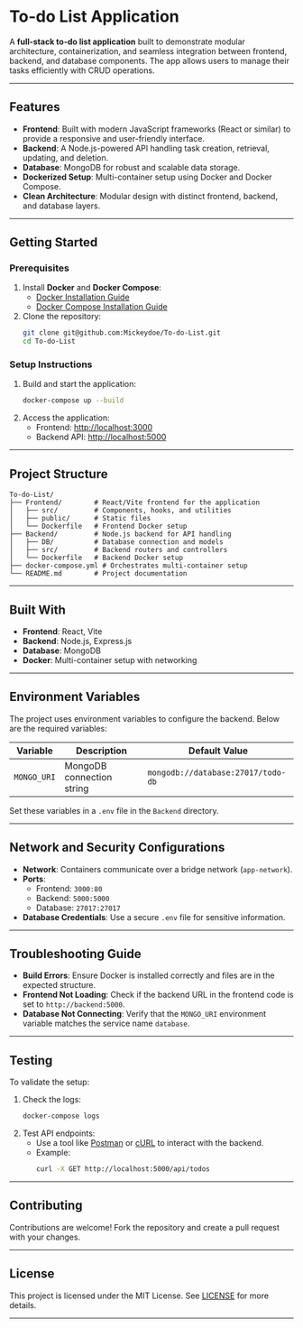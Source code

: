 # To-do List Application

A **full-stack to-do list application** built to demonstrate modular architecture, containerization, and seamless integration between frontend, backend, and database components. The app allows users to manage their tasks efficiently with CRUD operations.

---

## **Features**
- **Frontend**: Built with modern JavaScript frameworks (React or similar) to provide a responsive and user-friendly interface.
- **Backend**: A Node.js-powered API handling task creation, retrieval, updating, and deletion.
- **Database**: MongoDB for robust and scalable data storage.
- **Dockerized Setup**: Multi-container setup using Docker and Docker Compose.
- **Clean Architecture**: Modular design with distinct frontend, backend, and database layers.

---

## **Getting Started**

### **Prerequisites**
1. Install **Docker** and **Docker Compose**:
   - [Docker Installation Guide](https://docs.docker.com/get-docker/)
   - [Docker Compose Installation Guide](https://docs.docker.com/compose/install/)
2. Clone the repository:
   ```bash
   git clone git@github.com:Mickeydoe/To-do-List.git
   cd To-do-List
   ```

### **Setup Instructions**
1. Build and start the application:
   ```bash
   docker-compose up --build
   ```
2. Access the application:
   - Frontend: [http://localhost:3000](http://localhost:3000)
   - Backend API: [http://localhost:5000](http://localhost:5000)

---

## **Project Structure**
```plaintext
To-do-List/
├── Frontend/        # React/Vite frontend for the application
│   ├── src/         # Components, hooks, and utilities
│   ├── public/      # Static files
│   └── Dockerfile   # Frontend Docker setup
├── Backend/         # Node.js backend for API handling
│   ├── DB/          # Database connection and models
│   ├── src/         # Backend routers and controllers
│   └── Dockerfile   # Backend Docker setup
├── docker-compose.yml # Orchestrates multi-container setup
└── README.md        # Project documentation
```

---

## **Built With**
- **Frontend**: React, Vite
- **Backend**: Node.js, Express.js
- **Database**: MongoDB
- **Docker**: Multi-container setup with networking

---

## **Environment Variables**
The project uses environment variables to configure the backend. Below are the required variables:

| Variable   | Description                | Default Value                  |
|------------|----------------------------|--------------------------------|
| `MONGO_URI`| MongoDB connection string  | `mongodb://database:27017/todo-db` |

Set these variables in a `.env` file in the `Backend` directory.

---

## **Network and Security Configurations**
- **Network**: Containers communicate over a bridge network (`app-network`).
- **Ports**:
  - Frontend: `3000:80`
  - Backend: `5000:5000`
  - Database: `27017:27017`
- **Database Credentials**: Use a secure `.env` file for sensitive information.

---

## **Troubleshooting Guide**
- **Build Errors**: Ensure Docker is installed correctly and files are in the expected structure.
- **Frontend Not Loading**: Check if the backend URL in the frontend code is set to `http://backend:5000`.
- **Database Not Connecting**: Verify that the `MONGO_URI` environment variable matches the service name `database`.

---

## **Testing**
To validate the setup:
1. Check the logs:
   ```bash
   docker-compose logs
   ```
2. Test API endpoints:
   - Use a tool like [Postman](https://www.postman.com/) or [cURL](https://curl.se/) to interact with the backend.
   - Example:
     ```bash
     curl -X GET http://localhost:5000/api/todos
     ```

---

## **Contributing**
Contributions are welcome! Fork the repository and create a pull request with your changes.

---

## **License**
This project is licensed under the MIT License. See [LICENSE](LICENSE) for more details.

---
